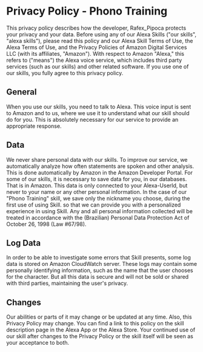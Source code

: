 # Privacy Policy - Phono Training

This privacy policy describes how the developer, Rafex_Pipoca protects your privacy and your data.
Before using any of our Alexa Skills ("our skills", "alexa skills"), please read this policy and our Alexa Skill Terms of Use, the Alexa Terms of Use, and the Privacy Policies of Amazon Digital Services LLC (with its affiliates, "Amazon").
With respect to Amazon "Alexa," this refers to ("means") the Alexa voice service, which includes third party services (such as our skills) and other related software.
If you use one of our skills, you fully agree to this privacy policy.

## General

When you use our skills, you need to talk to Alexa. This voice input is sent to Amazon and to us, where we use it to understand what our skill should do for you. This is absolutely necessary for our service to provide an appropriate response.

## Data

We never share personal data with our skills.
To improve our service, we automatically analyze how often statements are spoken and other analysis. This is done automatically by Amazon in the Amazon Developer Portal.
For some of our skills, it is necessary to save data for you, in our databases. That is in Amazon. This data is only connected to your Alexa-UserId, but never to your name or any other personal information. In the case of our "Phono Training" skill, we save only the nickname you choose, during the first use of using Skill. so that we can provide you with a personalized experience in using Skill.
Any and all personal information collected will be treated in accordance with the (Brazilian) Personal Data Protection Act of October 26, 1998 (Law #67/98).

## Log Data

In order to be able to investigate some errors that Skill presents, some log data is stored on Amazon CloudWatch server. These logs may contain some personally identifying information, such as the name that the user chooses for the character. But all this data is secure and will not be sold or shared with third parties, maintaining the user's privacy.


## Changes

Our abilities or parts of it may change or be updated at any time. Also, this Privacy Policy may change. You can find a link to this policy on the skill description page in the Alexa App or the Alexa Store. Your continued use of our skill after changes to the Privacy Policy or the skill itself will be seen as your acceptance to both.


